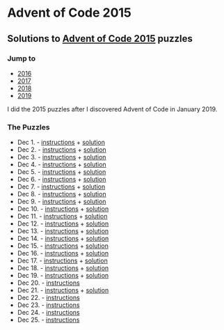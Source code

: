 # Advent of Code 2015

## Solutions to [Advent of Code 2015](https://adventofcode.com/2015/) puzzles

### Jump to
- [2016](https://github.com/SSteve/AdventOfCode/tree/master/Advent2016)
- [2017](https://github.com/SSteve/AdventOfCode/tree/master/Advent2017)
- [2018](https://github.com/SSteve/AdventOfCode/tree/master/Advent2018)
- [2019](https://github.com/SSteve/AdventOfCode/tree/master/Advent2019)

I did the 2015 puzzles after I discovered Advent of Code in January 2019.

### The Puzzles
- Dec 1. - [instructions](http://adventofcode.com/2015/day/1) + [solution](./1.py)
- Dec 2. - [instructions](http://adventofcode.com/2015/day/2) + [solution](./2.py)
- Dec 3. - [instructions](http://adventofcode.com/2015/day/3) + [solution](./3.py)
- Dec 4. - [instructions](http://adventofcode.com/2015/day/4) + [solution](./4.py)
- Dec 5. - [instructions](http://adventofcode.com/2015/day/5) + [solution](./5.py)
- Dec 6. - [instructions](http://adventofcode.com/2015/day/6) + [solution](./6.py)
- Dec 7. - [instructions](http://adventofcode.com/2015/day/7) + [solution](./7.py)
- Dec 8. - [instructions](http://adventofcode.com/2015/day/8) + [solution](./8.py)
- Dec 9. - [instructions](http://adventofcode.com/2015/day/9) + [solution](./9.py)
- Dec 10. - [instructions](http://adventofcode.com/2015/day/10) + [solution](./10.py)
- Dec 11. - [instructions](http://adventofcode.com/2015/day/11) + [solution](./11.py)
- Dec 12. - [instructions](http://adventofcode.com/2015/day/12) + [solution](./12.py)
- Dec 13. - [instructions](http://adventofcode.com/2015/day/13) + [solution](./13.py)
- Dec 14. - [instructions](http://adventofcode.com/2015/day/14) + [solution](./14.py)
- Dec 15. - [instructions](http://adventofcode.com/2015/day/15) + [solution](./15.py)
- Dec 16. - [instructions](http://adventofcode.com/2015/day/16) + [solution](./16.py)
- Dec 17. - [instructions](http://adventofcode.com/2015/day/17) + [solution](./17.py)
- Dec 18. - [instructions](http://adventofcode.com/2015/day/18) + [solution](./18.py)
- Dec 19. - [instructions](http://adventofcode.com/2015/day/19) + [solution](./19.py)
- Dec 20. - [instructions](http://adventofcode.com/2015/day/20)
- Dec 21. - [instructions](http://adventofcode.com/2015/day/21) + [solution](./21.py)
- Dec 22. - [instructions](http://adventofcode.com/2015/day/22)
- Dec 23. - [instructions](http://adventofcode.com/2015/day/23)
- Dec 24. - [instructions](http://adventofcode.com/2015/day/24)
- Dec 25. - [instructions](http://adventofcode.com/2015/day/25)

